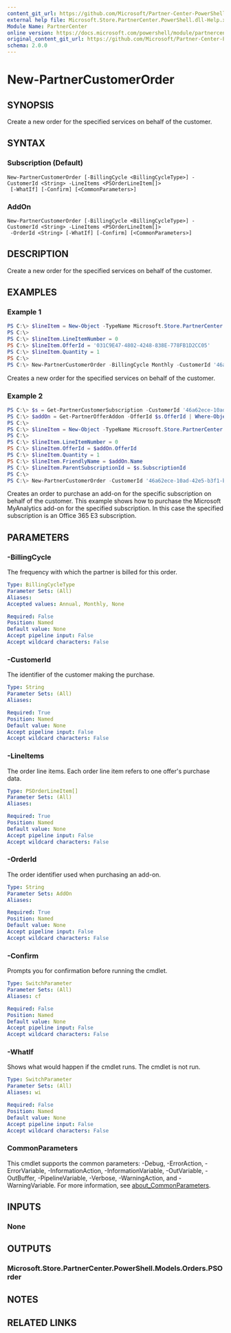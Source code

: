 ```yaml
---
content_git_url: https://github.com/Microsoft/Partner-Center-PowerShell/blob/master/docs/help/New-PartnerCustomerOrder.md
external help file: Microsoft.Store.PartnerCenter.PowerShell.dll-Help.xml
Module Name: PartnerCenter
online version: https://docs.microsoft.com/powershell/module/partnercenter/New-PartnerCustomerOrder
original_content_git_url: https://github.com/Microsoft/Partner-Center-PowerShell/blob/master/docs/help/New-PartnerCustomerOrder.md
schema: 2.0.0
---
```


# New-PartnerCustomerOrder

## SYNOPSIS
Create a new order for the specified services on behalf of the customer.

## SYNTAX

### Subscription (Default)
```
New-PartnerCustomerOrder [-BillingCycle <BillingCycleType>] -CustomerId <String> -LineItems <PSOrderLineItem[]>
 [-WhatIf] [-Confirm] [<CommonParameters>]
```

### AddOn
```
New-PartnerCustomerOrder [-BillingCycle <BillingCycleType>] -CustomerId <String> -LineItems <PSOrderLineItem[]>
 -OrderId <String> [-WhatIf] [-Confirm] [<CommonParameters>]
```

## DESCRIPTION
Create a new order for the specified services on behalf of the customer.

## EXAMPLES

### Example 1

```powershell
PS C:\> $lineItem = New-Object -TypeName Microsoft.Store.PartnerCenter.PowerShell.Models.Orders.PSOrderLineItem
PS C:\>
PS C:\> $lineItem.LineItemNumber = 0
PS C:\> $lineItem.OfferId = '031C9E47-4802-4248-838E-778FB1D2CC05'
PS C:\> $lineItem.Quantity = 1
PS C:\>
PS C:\> New-PartnerCustomerOrder -BillingCycle Monthly -CustomerId '46a62ece-10ad-42e5-b3f1-b2ed53e6fc08' -LineItems @($lineItem)
```

Creates a new order for the specified services on behalf of the customer.

### Example 2

```powershell
PS C:\> $s = Get-PartnerCustomerSubscription -CustomerId '46a62ece-10ad-42e5-b3f1-b2ed53e6fc08' -SubscriptionId '10704f2f-3fc6-4e42-8acf-08df4f81c93c'
PS C:\> $addOn = Get-PartnerOfferAddon -OfferId $s.OfferId | Where-Object {$_.Name -eq 'Microsoft MyAnalytics'}
PS C:\>
PS C:\> $lineItem = New-Object -TypeName Microsoft.Store.PartnerCenter.PowerShell.Models.Orders.PSOrderLineItem
PS C:\>
PS C:\> $lineItem.LineItemNumber = 0
PS C:\> $lineItem.OfferId = $addOn.OfferId
PS C:\> $lineItem.Quantity = 1
PS C:\> $lineItem.FriendlyName = $addOn.Name
PS C:\> $lineItem.ParentSubscriptionId = $s.SubscriptionId
PS C:\>
PS C:\> New-PartnerCustomerOrder -CustomerId '46a62ece-10ad-42e5-b3f1-b2ed53e6fc08' -LineItems @($lineItem) -OrderId $s.OrderId
```

Creates an order to purchase an add-on for the specific subscription on behalf of the customer. This example shows how to purchase the Microsoft MyAnalytics add-on for the specified subscription. In this case the specified subscription is an Office 365 E3 subscription.

## PARAMETERS

### -BillingCycle
The frequency with which the partner is billed for this order.

```yaml
Type: BillingCycleType
Parameter Sets: (All)
Aliases:
Accepted values: Annual, Monthly, None

Required: False
Position: Named
Default value: None
Accept pipeline input: False
Accept wildcard characters: False
```

### -CustomerId
The identifier of the customer making the purchase.

```yaml
Type: String
Parameter Sets: (All)
Aliases:

Required: True
Position: Named
Default value: None
Accept pipeline input: False
Accept wildcard characters: False
```

### -LineItems
The order line items.
Each order line item refers to one offer's purchase data.

```yaml
Type: PSOrderLineItem[]
Parameter Sets: (All)
Aliases:

Required: True
Position: Named
Default value: None
Accept pipeline input: False
Accept wildcard characters: False
```

### -OrderId
The order identifier used when purchasing an add-on.

```yaml
Type: String
Parameter Sets: AddOn
Aliases:

Required: True
Position: Named
Default value: None
Accept pipeline input: False
Accept wildcard characters: False
```

### -Confirm
Prompts you for confirmation before running the cmdlet.

```yaml
Type: SwitchParameter
Parameter Sets: (All)
Aliases: cf

Required: False
Position: Named
Default value: None
Accept pipeline input: False
Accept wildcard characters: False
```

### -WhatIf
Shows what would happen if the cmdlet runs.
The cmdlet is not run.

```yaml
Type: SwitchParameter
Parameter Sets: (All)
Aliases: wi

Required: False
Position: Named
Default value: None
Accept pipeline input: False
Accept wildcard characters: False
```

### CommonParameters
This cmdlet supports the common parameters: -Debug, -ErrorAction, -ErrorVariable, -InformationAction, -InformationVariable, -OutVariable, -OutBuffer, -PipelineVariable, -Verbose, -WarningAction, and -WarningVariable. For more information, see [about_CommonParameters](http://go.microsoft.com/fwlink/?LinkID=113216).

## INPUTS

### None

## OUTPUTS

### Microsoft.Store.PartnerCenter.PowerShell.Models.Orders.PSOrder

## NOTES

## RELATED LINKS
